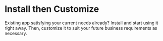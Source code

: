 # Install then Customize

Existing app satisfying your current needs already? Install and start using it right away. Then, customize it to suit your future business requirements as necessary.